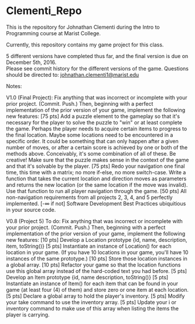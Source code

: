 # Clementi_Repo
This is the repository for Johnathan Clementi during the Intro to Programming course at Marist College.

Currently, this repository contains my game project for this class.  

5 different versions have completed thus far, and the final version is due on December 5th, 2016.  
Please see commit history for the different versions of the game.
Questions should be directed to: johnathan.clementi1@marist.edu


Notes:

V1.0 (Final Project):
Fix anything that was incorrect or incomplete with your prior project. (Commit. Push.)
Then, beginning with a perfect implementation of the prior version of your game, implement the following new features:
  [75 pts] Add a puzzle element to the gameplay so that it's necessary for the player to solve the puzzle to "win" or at least complete the game.
    Perhaps the player needs to acquire certain items to progress to the final location.
    Maybe some locations need to be encountered in a specific order.
    It could be something that can only happen after a given number of moves, or after a certain score is achieved by one or both of the methods above.
    Conceivably, it's some combination of all of these.  Be creative!  Make sure that the puzzle makes sense in the context of the game and that it's solvable by the player.
  [75 pts] Redo your navigation one final time, this time with a matrix; no more if-else, no more switch-case.  Write a function that takes the current location and direction moves as parameters and returns the new location (or the same location if the move was invalid).  Use that function to run all player navigation through the game.
  [50 pts] All non-navigation requirements from all projects 2, 3, 4, and 5 perfectly implemented.
  [-∞ if not] Software Development Best Practices ubiquitious in your source code.

V0.8 (Project 5)
To do:
Fix anything that was incorrect or incomplete with your prior project. (Commit. Push.)
Then, beginning with a perfect implementation of the prior version of your game, implement the following new features:
[10 pts] Develop a Location prototype {id, name, description, item, toString()}
[5 pts] Instantiate an instance of Location() for each location in your game.  (If you have 10 locations in your game, you'll have 10 instances of the same prototype.)
[10 pts] Store those location instances in a global array.
[10 pts] Refactor your game so that the location functions use this global array instead of the hard-coded text you had before.
[5 pts] Develop an Item prototype {id, name description, toString()}
[5 pts] Instantiate an instance of Item() for each item that can be found in your game (at least four (4) of them) and store zero or one item at each location.
[5 pts] Declare a global array to hold the player's inventory.
[5 pts] Modify your take command to use the inventory array.
[5 pts] Update your i or inventory command to make use of this array when listing the items the player is carrying.
